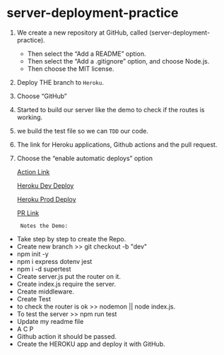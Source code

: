# server-deployment-practice

1. We create a new repository at GitHub, called
(server-deployment-practice).
   - Then select the “Add a README” option.
   - Then select the “Add a .gitignore” option, and choose Node.js.
   - Then choose the MIT license.
2. Deploy THE branch to `Heroku`.
3. Choose “GitHub”
4. Started to build our server like the demo to check if the routes is working.
5. we build the test file so we can `TDD` our code.
6. The link for Heroku applications, Github actions and the pull request.
7. Choose the “enable automatic deploys” option

   [Action Link](https://github.com/YaseinBurqan/server-deployment-practice/actions)

   [Heroku Dev Deploy](https://yasein-server-deploy-dev.herokuapp.com/)

   [Heroku Prod Deploy](https://yasein-server-deploy-prod.herokuapp.com/)

   [PR Link](https://github.com/YaseinBurqan/server-deployment-practice/pulls?q=is%3Apr+is%3Aclosed)

        Notes the Demo:

- Take step by step to create the Repo.
- Create new branch >> git checkout -b "dev"
- npm init -y
- npm i express dotenv jest
- npm i -d supertest
- Create server.js put the router on it.
- Create index.js require the server.
- Create middleware.
- Create Test
- to check the router is ok >> nodemon || node index.js.
- To test the server >> npm run test
- Update my readme file
- A C P
- Github action it should be passed.
- Create the HEROKU app and deploy it with GitHub.

